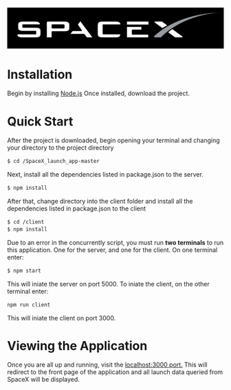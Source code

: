 ![SpaceX Logo](/client/src/logo.PNG)

# Installation
Begin by installing [Node.js](https://nodejs.org/en/download/)
Once installed, download the project.

# Quick Start
After the project is downloaded, begin opening your terminal and changing your
directory to the project directory

```bash
$ cd /SpaceX_launch_app-master
```

Next, install all the dependencies listed in package.json to the server.

```bash
$ npm install
```

After that, change directory into the client folder and install all the 
dependencies listed in package.json to the client

```bash
$ cd /client
$ npm install
```
Due to an error in the concurrently script, you must run **two terminals** to 
run this application. One for the server, and one for the client. On one terminal enter: 

```bash
$ npm start
```
This will iniate the server on port 5000. To iniate the client, on the other terminal enter:

```bash
npm run client
```

This will iniate the client on port 3000.

# Viewing the Application
Once you are all up and running, visit the [localhost:3000 port.](https://localhost:3000)
This will redirect to the front page of the application and
all launch data queried from SpaceX will be displayed.